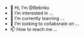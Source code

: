 - 👋 Hi, I’m @Bebriko
- 👀 I’m interested in ...
- 🌱 I’m currently learning ...
- 💞️ I’m looking to collaborate on ...
- 📫 How to reach me ...

<!---
Bebriko/Bebriko is a ✨ special ✨ repository because its `README.md` (this file) appears on your GitHub profile.
You can click the Preview link to take a look at your changes.
--->

